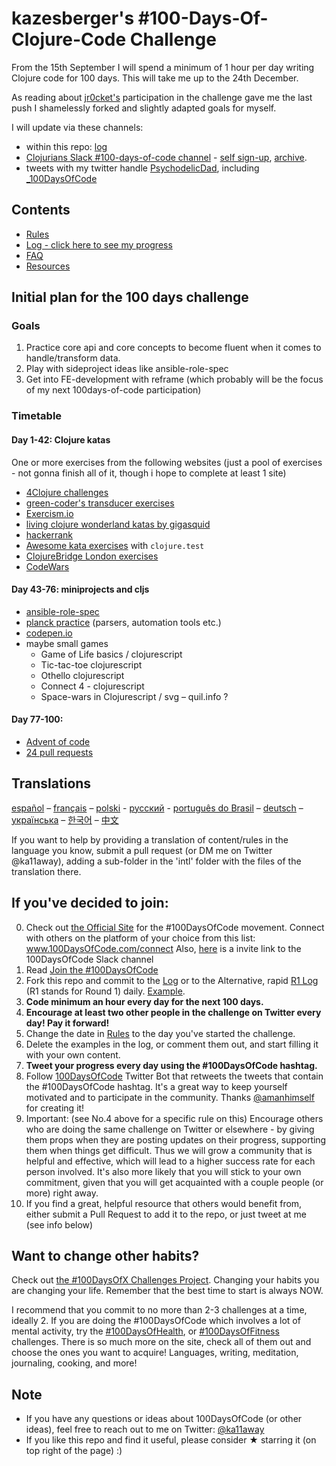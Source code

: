 # kazesberger's #100-Days-Of-Clojure-Code Challenge
From the 15th September I will spend a minimum of 1 hour per day writing Clojure code for 100 days.  This will take me up to the 24th December.  

As reading about [jr0cket's](https://github.com/jr0cket/100-days-of-clojure-code) participation in the challenge gave me the last push I shamelessly forked and slightly adapted goals for myself.

I will update via these channels:

* within this repo: [log](log.md)
* [Clojurians Slack #100-days-of-code channel](https://clojurians.slack.com/) - [self sign-up](https://clojurians.net/), [archive](https://clojurians-log.clojureverse.org/).
* tweets with my twitter handle [PsychodelicDad](https://twitter.com/PsychodelicDad), including [_100DaysOfCode](https://twitter.com/_100DaysOfCode)

## Contents

* [Rules](rules.md)
* [Log - click here to see my progress](log.md)
* [FAQ](FAQ.md)
* [Resources](resources.md)


## Initial plan for the 100 days challenge

### Goals

1. Practice core api and core concepts to become fluent when it comes to handle/transform data.
1. Play with sideproject ideas like ansible-role-spec
1. Get into FE-development with reframe (which probably will be the focus of my next 100days-of-code participation)

### Timetable
 
#### Day 1-42: Clojure katas

One or more exercises from the following websites (just a pool of exercises - not gonna finish all of it, though i hope to complete at least 1 site)

 - [4Clojure challenges](http://www.4clojure.com/)
 - [green-coder's transducer exercises](https://github.com/green-coder/transducer-exercises)
 - [Exercism.io](https://exercism.io/)
 - [living clojure wonderland katas by gigasquid](https://github.com/gigasquid/wonderland-clojure-katas)
 - [hackerrank](https://www.hackerrank.com)
 - [Awesome kata exercises](https://github.com/gamontal/awesome-katas) with `clojure.test`
 - [ClojureBridge London exercises](https://clojurebridgelondon.github.io/workshop/)
 - [CodeWars](https://www.codewars.com/)
 
#### Day 43-76: miniprojects and cljs

 - [ansible-role-spec](https://github.com/infonova/ansible-role-spec)
 - [planck practice](http://planck-repl.org/) (parsers, automation tools etc.)
 - [codepen.io](https://codepen.io)
 - maybe small games
     - Game of Life basics / clojurescript
     - Tic-tac-toe clojurescript
     - Othello clojurescript
     - Connect 4 - clojurescript
     - Space-wars in Clojurescript / svg – quil.info ?

#### Day 77-100:
- [Advent of code](https://adventofcode.com/)
- [24 pull requests](https://24pullrequests.com/)


## Translations
[español](intl/es/README.md) – [français](intl/fr/FAQ-fr.md) – [polski](intl/pl/README.md) - [русский](intl/ru/README-ru.md) - [português do Brasil](intl/pt-br/LEIAME.md) – [deutsch](intl/de/README.md) – [українська](intl/ua/README-ua.md) – [한국어](intl/ko/README-ko.md) – [中文](intl/ch/README.md)

If you want to help by providing a translation of content/rules in the language you know, submit a pull request (or DM me on Twitter @ka11away), adding a sub-folder in the 'intl' folder with the files of the translation there.

## If you've decided to join:

0.  Check out [the Official Site](http://100daysofcode.com/) for the #100DaysOfCode movement. Connect with others on the platform of your choice from this list: www.100DaysOfCode.com/connect
    Also, [here](https://join.slack.com/t/100xcode/shared_invite/enQtMzA2NzUyODY4MTgyLWM2NzMzYzBmZTcwOTk0MzM2YTI5OWQzM2M3ZTVjZTUyMTE0NDk3ZjdiZmExNGU5Mjg3ODgzZTQxODI3YTNjZjA) is a invite link to the 100DaysOfCode Slack channel
1.  Read [Join the #100DaysOfCode](https://medium.freecodecamp.com/join-the-100daysofcode-556ddb4579e4)
1.  Fork this repo and commit to the [Log](log.md) or to the Alternative, rapid [R1 Log](r1-log.md) (R1 stands for Round 1) daily. [Example](https://github.com/Kallaway/100-days-kallaway-log).
1.  **Code minimum an hour every day for the next 100 days.**
1.  **Encourage at least two other people in the challenge on Twitter every day! Pay it forward!**
1.  Change the date in [Rules](rules.md) to the day you've started the challenge.
1.  Delete the examples in the log, or comment them out, and start filling it with your own content.
1.  **Tweet your progress every day using the #100DaysOfCode hashtag.**
1.  Follow [100DaysOfCode](https://twitter.com/_100DaysOfCode) Twitter Bot that retweets the tweets that contain the #100DaysOfCode hashtag. It's a great way to keep yourself motivated and to participate in the community. Thanks [@amanhimself](https://twitter.com/amanhimself) for creating it!
1.  Important: (see No.4 above for a specific rule on this) Encourage others who are doing the same challenge on Twitter or elsewhere - by giving them props when they are posting updates on their progress, supporting them when things get difficult. Thus we will grow a community that is helpful and effective, which will lead to a higher success rate for each person involved. It's also more likely that you will stick to your own commitment, given that you will get acquainted with a couple people (or more) right away.
1.  If you find a great, helpful resource that others would benefit from, either submit a Pull Request to add it to the repo, or just tweet at me (see info below)

## Want to change other habits?

Check out [the #100DaysOfX Challenges Project](http://100daysofx.com/). Changing your habits you are changing your life. Remember that the best time to start is always NOW.

I recommend that you commit to no more than 2-3 challenges at a time, ideally 2. If you are doing the #100DaysOfCode which involves a lot of mental activity, try the [#100DaysOfHealth](http://100daysofx.com/where-x-is/health/), or [#100DaysOfFitness](http://100daysofx.com/challenges/) challenges. There is so much more on the site, check all of them out and choose the ones you want to acquire! Languages, writing, meditation, journaling, cooking, and more!

## Note

* If you have any questions or ideas about 100DaysOfCode (or other ideas), feel free to reach out to me on Twitter: [@ka11away](https://twitter.com/ka11away)
* If you like this repo and find it useful, please consider &#9733; starring it (on top right of the page) :)
